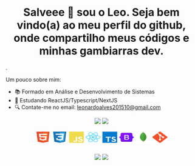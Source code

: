 <h1 align="center">Salveee 👋 sou o Leo. Seja bem vindo(a) ao meu perfil do github, onde compartilho meus códigos e minhas gambiarras dev.</h1>. 

Um pouco sobre mim:
- 📚 Formado em Análise e Desenvolvimento de Sistemas 
- 🌱 Estudando ReactJS/Typescript/NextJS
- 🔍 Contate-me no email: leonardoalves201510@gmail.com


<div align="center">
  <div align="center">
 <img height="160em" src="https://github-readme-stats-git-masterrstaa-rickstaa.vercel.app/api?username=LeonardoAlves04&show_icons=true&theme=synthwave&include_all_commits=true&count_private=true%22/"/>
   <img height="160em" src="https://github-readme-stats-git-masterrstaa-rickstaa.vercel.app/api/top-langs/?username=leonardoalves04&layout=compact&langs_count=7&theme=synthwave"/>
</div><br>
    
<img align="center" height="30" width="40" src="https://raw.githubusercontent.com/devicons/devicon/master/icons/html5/html5-original.svg">
<img align="center" height="30" width="40" src="https://raw.githubusercontent.com/devicons/devicon/master/icons/css3/css3-original.svg">
<img align="center" height="30" width="40" src="https://raw.githubusercontent.com/devicons/devicon/master/icons/javascript/javascript-plain.svg">
<img align="center" height="30" width="40" src="https://raw.githubusercontent.com/devicons/devicon/master/icons/react/react-original.svg">
  <img align="center" height="30" width="40" src="https://raw.githubusercontent.com/devicons/devicon/master/icons/typescript/typescript-original.svg">
<img align="center" height="30" width="40" src="https://raw.githubusercontent.com/devicons/devicon/master/icons/bootstrap/bootstrap-original.svg">
<img align="center" height="30" width="40" src="https://raw.githubusercontent.com/devicons/devicon/master/icons/mongodb/mongodb-original.svg">
<img align="center" height="30" width="40" src="https://raw.githubusercontent.com/devicons/devicon/master/icons/git/git-original.svg">
    
##
   
<a href = "mailto:leonardoalves201510@gmail.com"><img src="https://img.shields.io/badge/Gmail-D14836?style=for-the-badge&logo=gmail&logoColor=white" target="_blank"></a>
<a href="https://www.linkedin.com/in/leonardoalvesalmeida/" target="_blank"><img src="https://img.shields.io/badge/-LinkedIn-%230077B5?style=for-the-badge&logo=linkedin&logoColor=white" target="_blank"></a> 
